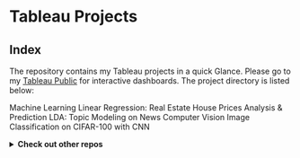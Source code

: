 # Tableau Projects

## Index
The repository contains my Tableau projects in a quick Glance. Please go to my [Tableau Public](https://public.tableau.com/app/profile/jiashang.liu) for interactive dashboards. The project directory is listed below:

Machine Learning
Linear Regression: Real Estate House Prices Analysis & Prediction
LDA: Topic Modeling on News
Computer Vision
Image Classification on CIFAR-100 with CNN


<details><summary><strong>Check out other repos</strong></summary> 
<br>

  - [Data Science](https://github.com/jiashangliu30/Data-Science)
  - [Product Analysis](https://github.com/jiashangliu30/Product-Analysis)


</details>
